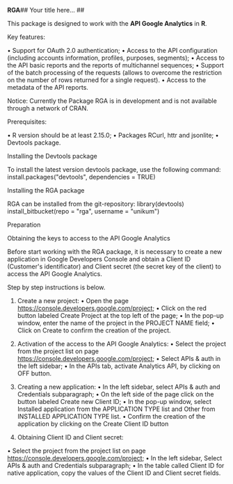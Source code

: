 **RGA**## Your title here... ##

This package is designed to work with the **API Google Analytics** in **R**.

Key features:

•	Support for OAuth 2.0 authentication;
•	Access to the API configuration (including accounts information, profiles, purposes, segments);
•	Access to the API basic reports and the reports of multichannel sequences;
•	Support of the batch processing of the requests (allows to overcome the restriction on the number of rows returned for a single request).
•	Access to the metadata of the API reports.

Notice: Currently the Package RGA is in development and is not available through a network of CRAN.


Prerequisites:

•	R version should be at least 2.15.0;
•	Packages RCurl, httr and jsonlite;
•	Devtools package.


Installing the Devtools package

To install the latest version devtools package, use the following command:
install.packages("devtools", dependencies = TRUE)


Installing the RGA package 

RGA can be installed from the git-repository:
library(devtools)
install_bitbucket(repo = "rga", username = "unikum")

Preparation

Obtaining the keys to access to the API Google Analytics

Before start working with the RGA package, it is necessary to create a new application in Google Developers Console and obtain a Client ID (Customer's identificator) and Client secret (the secret key of the client) to access the API Google Analytics.

Step by step instructions is below.

1. Create a new project:
•	Open the page https://console.developers.google.com/project;
•	Click on the red button labeled Create Project at the top left of the page;
•	In the pop-up window, enter the name of the project in the PROJECT NAME field;
•	Click on Create to confirm the creation of the project.

2. Activation of the access to the API Google Analytics:
•	Select the project from the project list on page https://console.developers.google.com/project;
•	Select APIs & auth in the left sidebar;
•	In the APIs tab, activate Analytics API, by clicking on OFF button.

3. Creating a new application:
•	In the left sidebar, select APIs & auth and Credentials subparagraph;
•	On the left side of the page click on the button labeled Create new Client ID;
•	In the pop-up window, select Installed application from the APPLICATION TYPE list and Other from INSTALLED APPLICATION TYPE list.
•	Confirm the creation of the application by clicking on the Create Client ID button

4. Obtaining Client ID and Client secret:

•	     Select the project from the project list on page https://console.developers.google.com/project;
•	     In the left sidebar, Select APIs & auth and Credentials subparagraph;
•	     In the table called Client ID for native application, copy the values of the Client ID and Client secret fields.